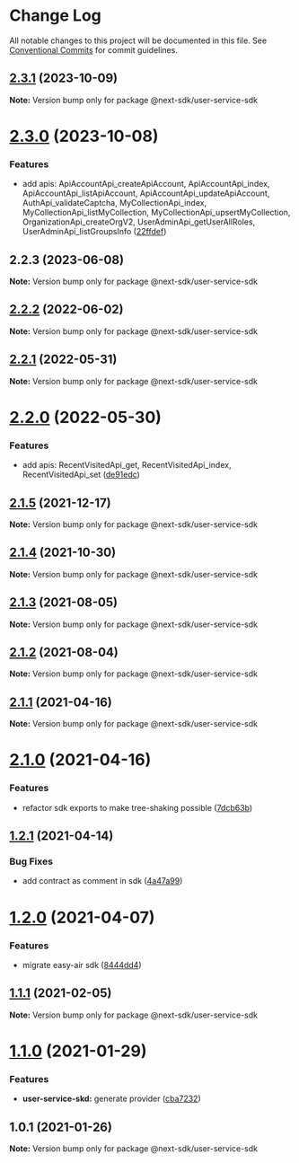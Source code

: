# Change Log

All notable changes to this project will be documented in this file.
See [Conventional Commits](https://conventionalcommits.org) for commit guidelines.

## [2.3.1](https://github.com/easyops-cn/next-providers/compare/@next-sdk/user-service-sdk@2.3.0...@next-sdk/user-service-sdk@2.3.1) (2023-10-09)

**Note:** Version bump only for package @next-sdk/user-service-sdk

# [2.3.0](https://github.com/easyops-cn/next-providers/compare/@next-sdk/user-service-sdk@2.2.3...@next-sdk/user-service-sdk@2.3.0) (2023-10-08)

### Features

- add apis: ApiAccountApi_createApiAccount, ApiAccountApi_index, ApiAccountApi_listApiAccount, ApiAccountApi_updateApiAccount, AuthApi_validateCaptcha, MyCollectionApi_index, MyCollectionApi_listMyCollection, MyCollectionApi_upsertMyCollection, OrganizationApi_createOrgV2, UserAdminApi_getUserAllRoles, UserAdminApi_listGroupsInfo ([22ffdef](https://github.com/easyops-cn/next-providers/commit/22ffdefc1abff1de58d653dc39e8e25757ee862e))

## 2.2.3 (2023-06-08)

**Note:** Version bump only for package @next-sdk/user-service-sdk

## [2.2.2](https://github.com/easyops-cn/next-providers/compare/@next-sdk/user-service-sdk@2.2.1...@next-sdk/user-service-sdk@2.2.2) (2022-06-02)

**Note:** Version bump only for package @next-sdk/user-service-sdk

## [2.2.1](https://github.com/easyops-cn/next-providers/compare/@next-sdk/user-service-sdk@2.2.0...@next-sdk/user-service-sdk@2.2.1) (2022-05-31)

**Note:** Version bump only for package @next-sdk/user-service-sdk

# [2.2.0](https://github.com/easyops-cn/next-providers/compare/@next-sdk/user-service-sdk@2.1.5...@next-sdk/user-service-sdk@2.2.0) (2022-05-30)

### Features

- add apis: RecentVisitedApi_get, RecentVisitedApi_index, RecentVisitedApi_set ([de91edc](https://github.com/easyops-cn/next-providers/commit/de91edcf4621972a9d4e4a01cc43e38fa92ab976))

## [2.1.5](https://github.com/easyops-cn/next-providers/compare/@next-sdk/user-service-sdk@2.1.4...@next-sdk/user-service-sdk@2.1.5) (2021-12-17)

**Note:** Version bump only for package @next-sdk/user-service-sdk

## [2.1.4](https://github.com/easyops-cn/next-providers/compare/@next-sdk/user-service-sdk@2.1.3...@next-sdk/user-service-sdk@2.1.4) (2021-10-30)

**Note:** Version bump only for package @next-sdk/user-service-sdk

## [2.1.3](https://github.com/easyops-cn/next-providers/compare/@next-sdk/user-service-sdk@2.1.2...@next-sdk/user-service-sdk@2.1.3) (2021-08-05)

**Note:** Version bump only for package @next-sdk/user-service-sdk

## [2.1.2](https://github.com/easyops-cn/next-providers/compare/@next-sdk/user-service-sdk@2.1.1...@next-sdk/user-service-sdk@2.1.2) (2021-08-04)

**Note:** Version bump only for package @next-sdk/user-service-sdk

## [2.1.1](https://github.com/easyops-cn/next-providers/compare/@next-sdk/user-service-sdk@2.1.0...@next-sdk/user-service-sdk@2.1.1) (2021-04-16)

**Note:** Version bump only for package @next-sdk/user-service-sdk

# [2.1.0](https://github.com/easyops-cn/next-providers/compare/@next-sdk/user-service-sdk@1.2.1...@next-sdk/user-service-sdk@2.1.0) (2021-04-16)

### Features

- refactor sdk exports to make tree-shaking possible ([7dcb63b](https://github.com/easyops-cn/next-providers/commit/7dcb63bad6a7e6357c1c14ce9cf3ff9152c0c632))

## [1.2.1](https://github.com/easyops-cn/next-providers/compare/@next-sdk/user-service-sdk@1.2.0...@next-sdk/user-service-sdk@1.2.1) (2021-04-14)

### Bug Fixes

- add contract as comment in sdk ([4a47a99](https://github.com/easyops-cn/next-providers/commit/4a47a99b3ed7f3a366ba64121b71d9f27d07148d))

# [1.2.0](https://github.com/easyops-cn/next-providers/compare/@next-sdk/user-service-sdk@1.1.1...@next-sdk/user-service-sdk@1.2.0) (2021-04-07)

### Features

- migrate easy-air sdk ([8444dd4](https://github.com/easyops-cn/next-providers/commit/8444dd49781a24e06d34d1b2581299030978e1c9))

## [1.1.1](https://github.com/easyops-cn/next-providers/compare/@next-sdk/user-service-sdk@1.1.0...@next-sdk/user-service-sdk@1.1.1) (2021-02-05)

**Note:** Version bump only for package @next-sdk/user-service-sdk

# [1.1.0](https://github.com/easyops-cn/next-providers/compare/@next-sdk/user-service-sdk@1.0.1...@next-sdk/user-service-sdk@1.1.0) (2021-01-29)

### Features

- **user-service-skd:** generate provider ([cba7232](https://github.com/easyops-cn/next-providers/commit/cba7232b10fa3182b528333c69c451ab7b8c8661))

## 1.0.1 (2021-01-26)

**Note:** Version bump only for package @next-sdk/user-service-sdk
